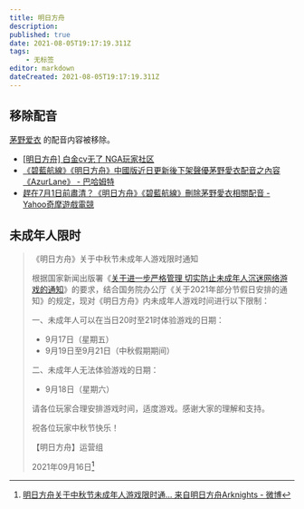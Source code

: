 ```yaml
---
title: 明日方舟
description: 
published: true
date: 2021-08-05T19:17:19.311Z
tags:
    - 无标签
editor: markdown
dateCreated: 2021-08-05T19:17:19.311Z
---
```


## 移除配音

[茅野爱衣](/people/茅野爱衣.md) 的配音内容被移除。

+ [[明日方舟] 白金cv无了 NGA玩家社区](https://archive.is/7eMc1 "https://bbs.nga.cn/read.php?tid=27270579")
+ [《碧藍航線》《明日方舟》中國版近日更新後下架聲優茅野愛衣配音之內容《AzurLane》 - 巴哈姆特](https://web.archive.org/web/20210629021854/https://gnn.gamer.com.tw/detail.php?sn=216873)
+ [趕在7月1日前肅清？《明日方舟》《碧藍航線》刪除茅野愛衣相關配音 - Yahoo奇摩遊戲電競](https://games.yahoo.com.tw/kayanomi-023617998.html)

## 未成年人限时

> 《明日方舟》关于中秋节未成年人游戏限时通知  
>
> 根据国家新闻出版署《[关于进一步严格管理 切实防止未成年人沉迷网络游戏的通知](/rule/国家新闻出版署/切实防止未成年人沉迷网络游戏的通知.md)》的要求，结合国务院办公厅《关于2021年部分节假日安排的通知》的规定，现对《明日方舟》内未成年人游戏时间进行以下限制：  
>
> 一、未成年人可以在当日20时至21时体验游戏的日期：  
>
> + 9月17日（星期五）  
> + 9月19日至9月21日（中秋假期期间）  
>
> 二、未成年人无法体验游戏的日期：  
>
> + 9月18日（星期六）  
>
> 请各位玩家合理安排游戏时间，适度游戏。感谢大家的理解和支持。  
>
> 祝各位玩家中秋节快乐！  
>
> 【明日方舟】运营组  
>
> 2021年09月16日[^6NZNh]

[^6NZNh]: [明日方舟关于中秋节未成年人游戏限时通... 来自明日方舟Arknights - 微博](https://archive.vn/6NZNh "https://weibo.com/6279793937/KysPZxMNu")
